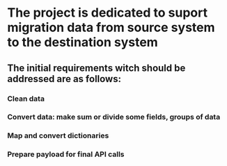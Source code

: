 # The project is dedicated to suport migration data from source system to the destination system

## The initial requirements witch should be addressed are as follows:

### Clean data

### Convert data: make sum or divide some fields, groups of data

### Map and convert dictionaries

### Prepare payload for final API calls
